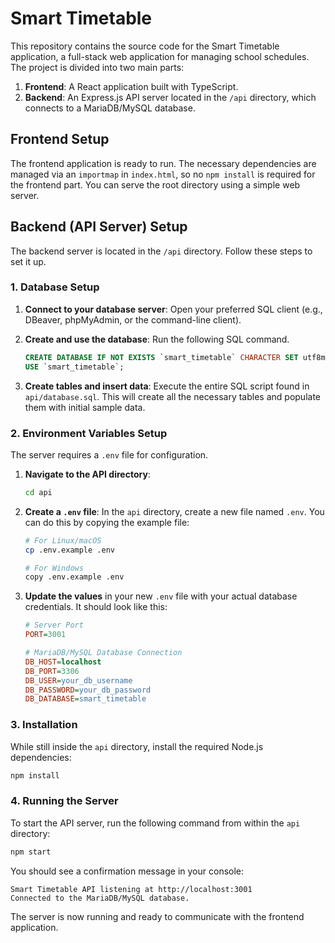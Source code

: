 # Smart Timetable

This repository contains the source code for the Smart Timetable application, a full-stack web application for managing school schedules. The project is divided into two main parts:

1.  **Frontend**: A React application built with TypeScript.
2.  **Backend**: An Express.js API server located in the `/api` directory, which connects to a MariaDB/MySQL database.

## Frontend Setup

The frontend application is ready to run. The necessary dependencies are managed via an `importmap` in `index.html`, so no `npm install` is required for the frontend part. You can serve the root directory using a simple web server.

## Backend (API Server) Setup

The backend server is located in the `/api` directory. Follow these steps to set it up.

### 1. Database Setup

1.  **Connect to your database server**: Open your preferred SQL client (e.g., DBeaver, phpMyAdmin, or the command-line client).
2.  **Create and use the database**: Run the following SQL command.

    ```sql
    CREATE DATABASE IF NOT EXISTS `smart_timetable` CHARACTER SET utf8mb4 COLLATE utf8mb4_unicode_ci;
    USE `smart_timetable`;
    ```

3.  **Create tables and insert data**: Execute the entire SQL script found in `api/database.sql`. This will create all the necessary tables and populate them with initial sample data.

### 2. Environment Variables Setup

The server requires a `.env` file for configuration.

1.  **Navigate to the API directory**:
    ```bash
    cd api
    ```
2.  **Create a `.env` file**: In the `api` directory, create a new file named `.env`. You can do this by copying the example file:
    ```bash
    # For Linux/macOS
    cp .env.example .env

    # For Windows
    copy .env.example .env
    ```
3.  **Update the values** in your new `.env` file with your actual database credentials. It should look like this:

    ```ini
    # Server Port
    PORT=3001

    # MariaDB/MySQL Database Connection
    DB_HOST=localhost
    DB_PORT=3306
    DB_USER=your_db_username
    DB_PASSWORD=your_db_password
    DB_DATABASE=smart_timetable
    ```

### 3. Installation

While still inside the `api` directory, install the required Node.js dependencies:

```bash
npm install
```

### 4. Running the Server

To start the API server, run the following command from within the `api` directory:

```bash
npm start
```

You should see a confirmation message in your console:

```
Smart Timetable API listening at http://localhost:3001
Connected to the MariaDB/MySQL database.
```

The server is now running and ready to communicate with the frontend application.
